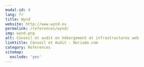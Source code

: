 ```yaml
---
modal-id: 4
lang: fr
title: Wynd
website: http://www.wynd.eu
permalink: /references/wynd/
img: wynd.png
alt: Conseil et audit en hébergement et infrastructures web
linktitle: Conseil et Audit - Noriade.com
category: References
sitemap:
  exclude: 'yes'
---
```

